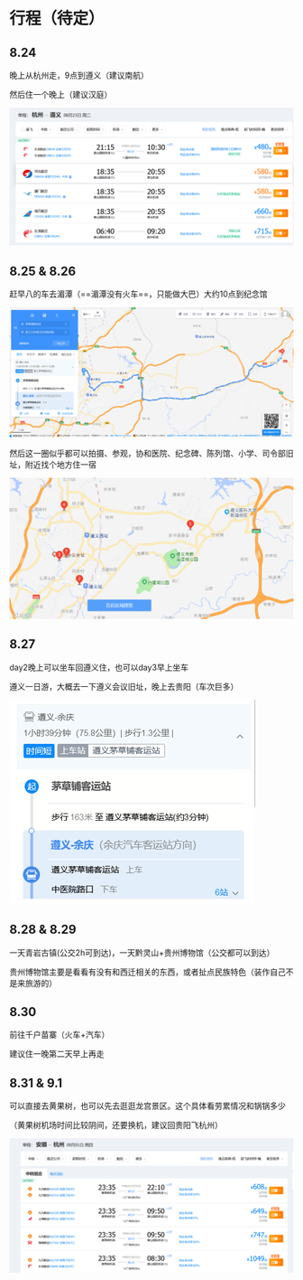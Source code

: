 # 行程（待定）

## 8.24

晚上从杭州走，9点到遵义（建议南航）

然后住一个晚上（建议汉庭）

![](img/image-20220804185825546.png)

## 8.25 & 8.26

赶早八的车去湄潭（==湄潭没有火车==，只能做大巴）大约10点到纪念馆

![](img/image-20220804185757100.png)

然后这一圈似乎都可以拍摄、参观，协和医院、纪念碑、陈列馆、小学、司令部旧址，附近找个地方住一宿

![](img/image-20220804185056656.png)

## 8.27

day2晚上可以坐车回遵义住，也可以day3早上坐车

遵义一日游，大概去一下遵义会议旧址，晚上去贵阳（车次巨多）

![](img/image-20220804185740692.png)

## 8.28 & 8.29

一天青岩古镇(公交2h可到达)，一天黔灵山+贵州博物馆（公交都可以到达）

贵州博物馆主要是看看有没有和西迁相关的东西，或者扯点民族特色（装作自己不是来旅游的）

## 8.30

前往千户苗寨（火车+汽车）

建议住一晚第二天早上再走

## 8.31 & 9.1

可以直接去黄果树，也可以先去逛逛龙宫景区。这个具体看劳累情况和锅锅多少

（黄果树机场时间比较阴间，还要换机，建议回贵阳飞杭州）

![](img/image-20220804192915958.png)